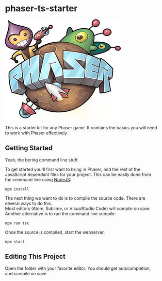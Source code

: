 # phaser-ts-starter

![alt text](./src/assets/phaser.png "Phaser Icon")

This is a starter kit for any Phaser game.  It contains the basics you will need to work with Phaser effectively.

## Getting Started
Yeah, the boring command line stuff.  

To get started you'll first want to bring in Phaser, and the rest of the JavaScript dependant files for your project. This can be easily done from the command line using [NodeJS](https://nodejs.org/en/):
```
npm install
```

The next thing we want to do is to compile the source code.  There are several ways to do this.  
Most editors (Atom, Sublime, or VisualStudio Code) will compile on save.  
Another alternative is to run the command line compile:
```
npm run tsc
```

Once the source is compiled, start the webserver.
```
npm start
```

## Editing This Project
Open the folder with your favorite editor.  You should get autocompletion, and compile on save.
